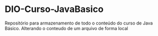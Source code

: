 # DIO-Curso-JavaBasico
Repositório para armazenamento de todo o conteúdo do curso de Java Básico.
Alterando o conteudo de um arquivo de forma local